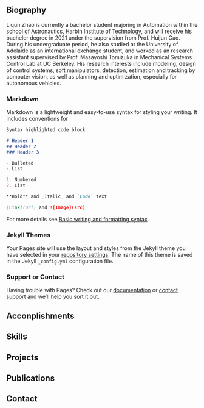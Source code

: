 ## Biography

Liqun Zhao is currently a bachelor student majoring in Automation within the school of Astronautics, Harbin Institute of Technology, and will receive his bachelor degree in 2021 under the supervision from Prof. Huijun Gao. During his undergraduate period, he also studied at the University of Adelaide as an international exchange student, and worked as an research assistant supervised by Prof. Masayoshi Tomizuka in Mechanical Systems Control Lab at UC Berkeley. His research interests include modeling, design of control systems, soft manipulators, detection, estimation and tracking by computer vision, as well as planning and optimization, especially for autonomous vehicles.


### Markdown

Markdown is a lightweight and easy-to-use syntax for styling your writing. It includes conventions for

```markdown
Syntax highlighted code block

# Header 1
## Header 2
### Header 3

- Bulleted
- List

1. Numbered
2. List

**Bold** and _Italic_ and `Code` text

[Link](url) and ![Image](src)
```

For more details see [Basic writing and formatting syntax](https://docs.github.com/en/github/writing-on-github/getting-started-with-writing-and-formatting-on-github/basic-writing-and-formatting-syntax).

### Jekyll Themes

Your Pages site will use the layout and styles from the Jekyll theme you have selected in your [repository settings](https://github.com/zyyzuibang/shuangquanzou.github.io/settings/pages). The name of this theme is saved in the Jekyll `_config.yml` configuration file.

### Support or Contact

Having trouble with Pages? Check out our [documentation](https://docs.github.com/categories/github-pages-basics/) or [contact support](https://support.github.com/contact) and we’ll help you sort it out.

## Acconplishments
## Skills
## Projects
## Publications
## Contact


